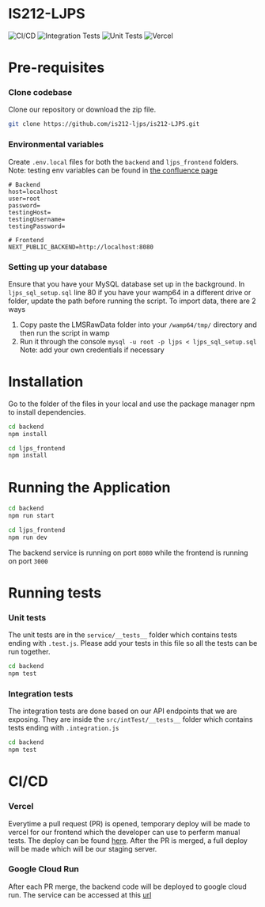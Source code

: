 # IS212-LJPS

![CI/CD](https://github.com/lanceljr/is212-LJPS/actions/workflows/CI_GCP.yml/badge.svg)
![Integration Tests](https://github.com/lanceljr/is212-LJPS/actions/workflows/intTest_merge.yml/badge.svg)
![Unit Tests](https://github.com/lanceljr/is212-LJPS/actions/workflows/unit_test_merge.yml/badge.svg)
![Vercel](https://therealsujitk-vercel-badge.vercel.app/?app=ljps)

# Pre-requisites
### Clone codebase
Clone our repository or download the zip file.

```bash
git clone https://github.com/is212-ljps/is212-LJPS.git
```

### Environmental variables
Create `.env.local` files for both the `backend` and `ljps_frontend` folders. Note: testing env variables can be found in [the confluence page](https://g4t7.atlassian.net/wiki/spaces/IGD/pages/5799984/Tech+How-To) 

```
# Backend
host=localhost
user=root
password=
testingHost=
testingUsername=
testingPassword=

# Frontend 
NEXT_PUBLIC_BACKEND=http://localhost:8080
```
### Setting up your database
Ensure that you have your MySQL database set up in the background. In `ljps_sql_setup.sql` line 80 if you have your wamp64 in a different drive or folder, update the path before running the script. To import data, there are 2 ways
1. Copy paste the LMSRawData folder into your `/wamp64/tmp/` directory and then run the script in wamp
2. Run it through the console `mysql -u root -p ljps < ljps_sql_setup.sql` Note: add your own credentials if necessary

# Installation

Go to the folder of the files in your local and use the package manager npm to install dependencies.

```bash
cd backend
npm install 

cd ljps_frontend
npm install
```

# Running the Application 

```bash
cd backend
npm run start

cd ljps_frontend
npm run dev
```
The backend service is running on port `8080` while the frontend is running on port `3000`
# Running tests 

### Unit tests
The unit tests are in the `service/__tests__` folder which contains tests ending with `.test.js`. Please add your tests in this file so all the tests can be run together.
```bash
cd backend
npm test
```

### Integration tests
The integration tests are done based on our API endpoints that we are exposing. They are inside the `src/intTest/__tests__` folder which contains tests ending with `.integration.js`
```bash
cd backend
npm test
```


# CI/CD

### Vercel
Everytime a pull request (PR) is opened, temporary deploy will be made to vercel for our frontend which the developer can use to perferm manual tests. The deploy can be found [here](https://vercel.com/ljps/ljps). After the PR is merged, a full deploy will be made which will be our staging server.

### Google Cloud Run
After each PR merge, the backend code will be deployed to google cloud run. The service can be accessed at this [url](https://ljps-backend-staging-irfr6eefiq-as.a.run.app)

